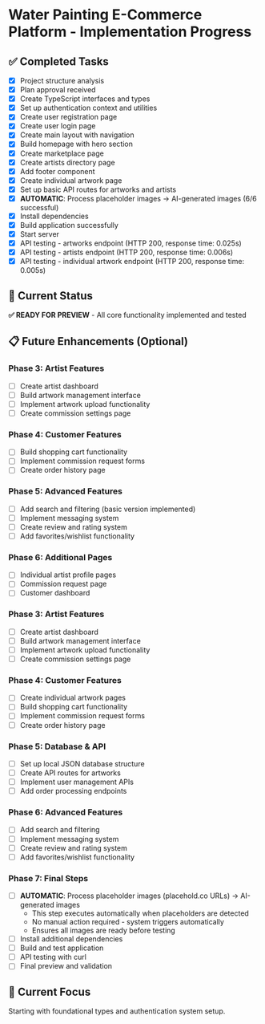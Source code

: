# Water Painting E-Commerce Platform - Implementation Progress

## ✅ Completed Tasks
- [x] Project structure analysis
- [x] Plan approval received
- [x] Create TypeScript interfaces and types
- [x] Set up authentication context and utilities
- [x] Create user registration page
- [x] Create user login page
- [x] Create main layout with navigation
- [x] Build homepage with hero section
- [x] Create marketplace page
- [x] Create artists directory page
- [x] Add footer component
- [x] Create individual artwork page
- [x] Set up basic API routes for artworks and artists
- [x] **AUTOMATIC**: Process placeholder images → AI-generated images (6/6 successful)
- [x] Install dependencies
- [x] Build application successfully
- [x] Start server
- [x] API testing - artworks endpoint (HTTP 200, response time: 0.025s)
- [x] API testing - artists endpoint (HTTP 200, response time: 0.006s)
- [x] API testing - individual artwork endpoint (HTTP 200, response time: 0.005s)

## 🚧 Current Status
**✅ READY FOR PREVIEW** - All core functionality implemented and tested

## 📋 Future Enhancements (Optional)

### Phase 3: Artist Features
- [ ] Create artist dashboard
- [ ] Build artwork management interface
- [ ] Implement artwork upload functionality
- [ ] Create commission settings page

### Phase 4: Customer Features
- [ ] Build shopping cart functionality
- [ ] Implement commission request forms
- [ ] Create order history page

### Phase 5: Advanced Features
- [ ] Add search and filtering (basic version implemented)
- [ ] Implement messaging system
- [ ] Create review and rating system
- [ ] Add favorites/wishlist functionality

### Phase 6: Additional Pages
- [ ] Individual artist profile pages
- [ ] Commission request page
- [ ] Customer dashboard

### Phase 3: Artist Features
- [ ] Create artist dashboard
- [ ] Build artwork management interface
- [ ] Implement artwork upload functionality
- [ ] Create commission settings page

### Phase 4: Customer Features
- [ ] Create individual artwork pages
- [ ] Build shopping cart functionality
- [ ] Implement commission request forms
- [ ] Create order history page

### Phase 5: Database & API
- [ ] Set up local JSON database structure
- [ ] Create API routes for artworks
- [ ] Implement user management APIs
- [ ] Add order processing endpoints

### Phase 6: Advanced Features
- [ ] Add search and filtering
- [ ] Implement messaging system
- [ ] Create review and rating system
- [ ] Add favorites/wishlist functionality

### Phase 7: Final Steps
- [ ] **AUTOMATIC**: Process placeholder images (placehold.co URLs) → AI-generated images
  - This step executes automatically when placeholders are detected
  - No manual action required - system triggers automatically
  - Ensures all images are ready before testing
- [ ] Install additional dependencies
- [ ] Build and test application
- [ ] API testing with curl
- [ ] Final preview and validation

## 🎯 Current Focus
Starting with foundational types and authentication system setup.